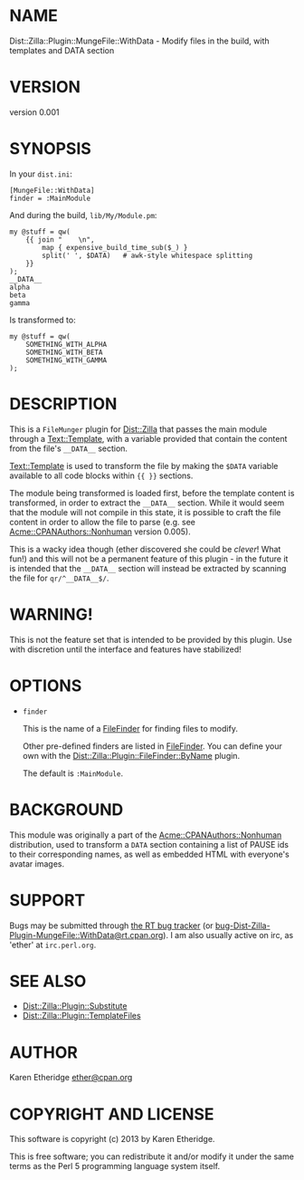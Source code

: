 # NAME

Dist::Zilla::Plugin::MungeFile::WithData - Modify files in the build, with templates and DATA section

# VERSION

version 0.001

# SYNOPSIS

In your `dist.ini`:

    [MungeFile::WithData]
    finder = :MainModule

And during the build, `lib/My/Module.pm`:

    my @stuff = qw(
        {{ join "    \n",
            map { expensive_build_time_sub($_) }
            split(' ', $DATA)   # awk-style whitespace splitting
        }}
    );
    __DATA__
    alpha
    beta
    gamma

Is transformed to:

    my @stuff = qw(
        SOMETHING_WITH_ALPHA
        SOMETHING_WITH_BETA
        SOMETHING_WITH_GAMMA
    );

# DESCRIPTION

This is a `FileMunger` plugin for [Dist::Zilla](http://search.cpan.org/perldoc?Dist::Zilla) that passes the main module
through a [Text::Template](http://search.cpan.org/perldoc?Text::Template), with a variable provided that contain the
content from the file's `__DATA__` section.

[Text::Template](http://search.cpan.org/perldoc?Text::Template) is used to transform the file by making the `$DATA`
variable available to all code blocks within `{{ }}` sections.

The module being transformed is loaded first, before the template content is
transformed, in order to extract the `__DATA__` section. While it would seem
that the module will not compile in this state, it is possible to craft the
file content in order to allow the file to parse (e.g. see
[Acme::CPANAuthors::Nonhuman](http://search.cpan.org/perldoc?Acme::CPANAuthors::Nonhuman) version 0.005).

This is a wacky idea though (ether discovered she could be _clever_! What
fun!) and this will not be a permanent feature of this plugin - in the future
it is intended that the `__DATA__` section will instead be extracted by
scanning the file for `qr/^__DATA__$/`.

# WARNING!

This is not the feature set that is intended to be provided by this plugin.
Use with discretion until the interface and features have stabilized!

# OPTIONS

- `finder`

    This is the name of a [FileFinder](http://search.cpan.org/perldoc?Dist::Zilla::Role::FileFinder) for finding
    files to modify.

    Other pre-defined finders are listed in
    [FileFinder](http://search.cpan.org/perldoc?Dist::Zilla::Role::FileFinderUser#default\_finders).
    You can define your own with the
    [Dist::Zilla::Plugin::FileFinder::ByName](http://search.cpan.org/perldoc?\[FileFinder::ByName\]) plugin.

    The default is `:MainModule`.

# BACKGROUND

This module was originally a part of the [Acme::CPANAuthors::Nonhuman](http://search.cpan.org/perldoc?Acme::CPANAuthors::Nonhuman)
distribution, used to transform a `DATA` section containing a list of PAUSE
ids to their corresponding names, as well as embedded HTML with everyone's
avatar images.

# SUPPORT

Bugs may be submitted through [the RT bug tracker](https://rt.cpan.org/Public/Dist/Display.html?Name=Dist-Zilla-Plugin-MungeFile::WithData)
(or [bug-Dist-Zilla-Plugin-MungeFile::WithData@rt.cpan.org](mailto:bug-Dist-Zilla-Plugin-MungeFile::WithData@rt.cpan.org)).
I am also usually active on irc, as 'ether' at `irc.perl.org`.

# SEE ALSO

- [Dist::Zilla::Plugin::Substitute](http://search.cpan.org/perldoc?Dist::Zilla::Plugin::Substitute)
- [Dist::Zilla::Plugin::TemplateFiles](http://search.cpan.org/perldoc?Dist::Zilla::Plugin::TemplateFiles)

# AUTHOR

Karen Etheridge <ether@cpan.org>

# COPYRIGHT AND LICENSE

This software is copyright (c) 2013 by Karen Etheridge.

This is free software; you can redistribute it and/or modify it under
the same terms as the Perl 5 programming language system itself.
